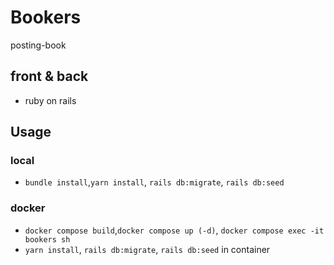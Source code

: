 # Bookers

posting-book

## front & back

- ruby on rails

## Usage

### local

- `bundle install`,`yarn install`, `rails db:migrate`, `rails db:seed`

### docker

- `docker compose build`,`docker compose up (-d)`, `docker compose exec -it bookers sh`
- `yarn install`, `rails db:migrate`, `rails db:seed` in container


